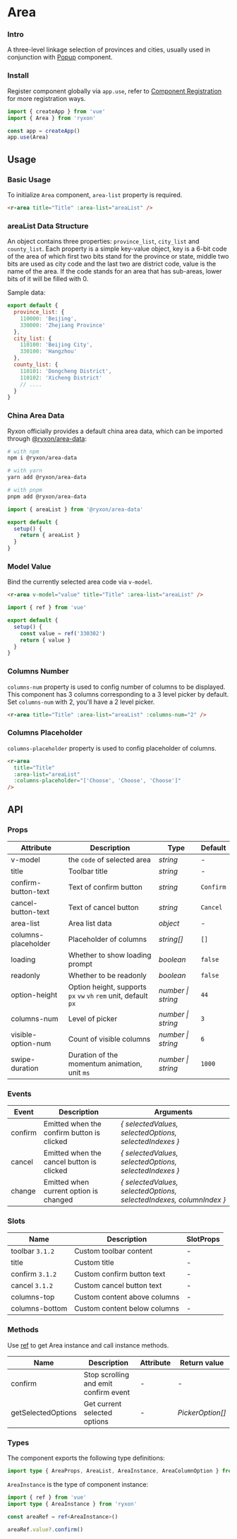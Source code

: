 # Area

### Intro

A three-level linkage selection of provinces and cities, usually used in conjunction with [Popup](#/en-US/popup) component.

### Install

Register component globally via `app.use`, refer to [Component Registration](#/en-US/advanced-usage#zu-jian-zhu-ce) for more registration ways.

```js
import { createApp } from 'vue'
import { Area } from 'ryxon'

const app = createApp()
app.use(Area)
```

## Usage

### Basic Usage

To initialize `Area` component, `area-list` property is required.

```html
<r-area title="Title" :area-list="areaList" />
```

### areaList Data Structure

An object contains three properties: `province_list`, `city_list` and `county_list`. Each property is a simple key-value object, key is a 6-bit code of the area of which first two bits stand for the province or state, middle two bits are used as city code and the last two are district code, value is the name of the area. If the code stands for an area that has sub-areas, lower bits of it will be filled with 0.

Sample data:

```js
export default {
  province_list: {
    110000: 'Beijing',
    330000: 'Zhejiang Province'
  },
  city_list: {
    110100: 'Beijing City',
    330100: 'Hangzhou'
  },
  county_list: {
    110101: 'Dongcheng District',
    110102: 'Xicheng District'
    // ....
  }
}
```

### China Area Data

Ryxon officially provides a default china area data, which can be imported through [@ryxon/area-data](https://github.com/vant-ui/vant/tree/main/packages/vant-area-data):

```bash
# with npm
npm i @ryxon/area-data

# with yarn
yarn add @ryxon/area-data

# with pnpm
pnpm add @ryxon/area-data
```

```ts
import { areaList } from '@ryxon/area-data'

export default {
  setup() {
    return { areaList }
  }
}
```

### Model Value

Bind the currently selected area code via `v-model`.

```html
<r-area v-model="value" title="Title" :area-list="areaList" />
```

```js
import { ref } from 'vue'

export default {
  setup() {
    const value = ref('330302')
    return { value }
  }
}
```

### Columns Number

`columns-num` property is used to config number of columns to be displayed. This component has 3 columns corresponding to a 3 level picker by default. Set `columns-num` with 2, you'll have a 2 level picker.

```html
<r-area title="Title" :area-list="areaList" :columns-num="2" />
```

### Columns Placeholder

`columns-placeholder` property is used to config placeholder of columns.

```html
<r-area
  title="Title"
  :area-list="areaList"
  :columns-placeholder="['Choose', 'Choose', 'Choose']"
/>
```

## API

### Props

| Attribute | Description | Type | Default |
| --- | --- | --- | --- |
| v-model | the `code` of selected area | _string_ | - |
| title | Toolbar title | _string_ | - |
| confirm-button-text | Text of confirm button | _string_ | `Confirm` |
| cancel-button-text | Text of cancel button | _string_ | `Cancel` |
| area-list | Area list data | _object_ | - |
| columns-placeholder | Placeholder of columns | _string[]_ | `[]` |
| loading | Whether to show loading prompt | _boolean_ | `false` |
| readonly | Whether to be readonly | _boolean_ | `false` |
| option-height | Option height, supports `px` `vw` `vh` `rem` unit, default `px` | _number \| string_ | `44` |
| columns-num | Level of picker | _number \| string_ | `3` |
| visible-option-num | Count of visible columns | _number \| string_ | `6` |
| swipe-duration | Duration of the momentum animation, unit `ms` | _number \| string_ | `1000` |

### Events

| Event | Description | Arguments |
| --- | --- | --- |
| confirm | Emitted when the confirm button is clicked | _{ selectedValues, selectedOptions, selectedIndexes }_ |
| cancel | Emitted when the cancel button is clicked | _{ selectedValues, selectedOptions, selectedIndexes }_ |
| change | Emitted when current option is changed | _{ selectedValues, selectedOptions, selectedIndexes, columnIndex }_ |

### Slots

| Name            | Description                  | SlotProps |
| --------------- | ---------------------------- | --------- |
| toolbar `3.1.2` | Custom toolbar content       | -         |
| title           | Custom title                 | -         |
| confirm `3.1.2` | Custom confirm button text   | -         |
| cancel `3.1.2`  | Custom cancel button text    | -         |
| columns-top     | Custom content above columns | -         |
| columns-bottom  | Custom content below columns | -         |

### Methods

Use [ref](https://v3.vuejs.org/guide/component-template-refs.html) to get Area instance and call instance methods.

| Name | Description | Attribute | Return value |
| --- | --- | --- | --- |
| confirm | Stop scrolling and emit confirm event | - | - |
| getSelectedOptions | Get current selected options | - | _PickerOption[]_ |

### Types

The component exports the following type definitions:

```ts
import type { AreaProps, AreaList, AreaInstance, AreaColumnOption } from 'ryxon'
```

`AreaInstance` is the type of component instance:

```ts
import { ref } from 'vue'
import type { AreaInstance } from 'ryxon'

const areaRef = ref<AreaInstance>()

areaRef.value?.confirm()
```
